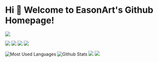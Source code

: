 # Hi 🎉 Welcome to EasonArt's Github Homepage!

<img src="https://readme-typing-svg.herokuapp.com/?lines=Welcome,%20visitor!;Hello%20Github%20World!&font=Roboto" />

<p>
<img src="https://img.shields.io/static/v1?label=Program&message=Java,C&color=blue"/>
<a href="https://blog.csdn.net/wangzirui32"><img src="https://img.shields.io/static/v1?label=Blog&message=CSDN&color=red"/></a>
<a href="https://space.bilibili.com/1513364019"><img src="https://img.shields.io/static/v1?label=Video&message=Bilibili&color=cyan"/></a>
<img src="https://visitor-badge.glitch.me/badge?page_id=https://github.com/EasonArt&right_color=red" />
</p>

![Most Used Languages](https://github-readme-stats.vercel.app/api/top-langs/?username=EasonArt&theme=dark&layout=compact)
![Github Stats](https://github-readme-stats.vercel.app/api?username=EasonArt&show_icons=true&theme=dark&count_private=true)
![](https://stats.justsong.cn/api/csdn?id=jokerxyc&theme=dark)
![](https://stats.justsong.cn/api/bilibili/?id=1513364019&theme=dark)
